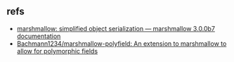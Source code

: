 
## refs

- [marshmallow: simplified object serialization — marshmallow 3.0.0b7 documentation](https://marshmallow.readthedocs.io/en/latest/)
- [Bachmann1234/marshmallow-polyfield: An extension to marshmallow to allow for polymorphic fields](https://github.com/Bachmann1234/marshmallow-polyfield)
